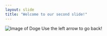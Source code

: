 ```yaml
---
layout: slide
title: "Welcome to our second slide!"
---
```

![Image of Doge](https://assets.gadgets360cdn.com/img/crypto/dogecoin-og-logo.png)
Use the left arrow to go back!
